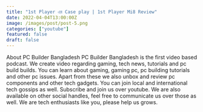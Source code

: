 ```yaml
---
title: "1st Player এর Case play | 1st Player Mi8 Review"
date: 2022-04-04T13:00:00Z
image: /images/post/post-5.png
categories: ["youtube"]
featured: false
draft: false
---
```



About PC Builder Bangladesh
PC Builder Bangladesh is the first video based podcast. We create video regarding gaming, tech news, tutorials and pc build builds. You can learn about gaming, gaming pc, pc building tutorials and other pc issues. Apart from these we also unbox and review pc components and other tech gadgets. You can join local and international tech gossips as well.  Subscribe and join us over youtube. We are also available on other social handles, feel free to communicate us over those as well.  We are tech enthusiasts like you, please help us grows.


<Youtube id="eEO7g2ifsGI" title="Play:Youtube"/>
